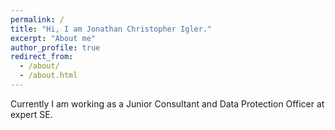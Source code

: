 ```yaml
---
permalink: /
title: "Hi, I am Jonathan Christopher Igler."
excerpt: "About me"
author_profile: true
redirect_from: 
  - /about/
  - /about.html
---
```


Currently I am working as a Junior Consultant and Data Protection Officer at expert SE. 

